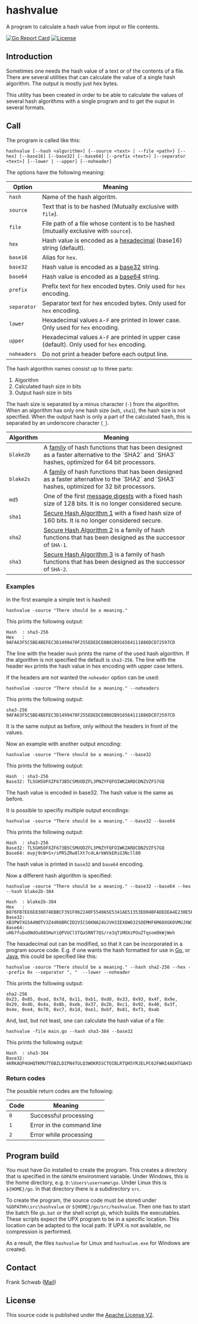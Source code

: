 # hashvalue

A program to calculate a hash value from input or file contents.

[![Go Report Card](https://goreportcard.com/badge/github.com/xformerfhs/hashvalue)](https://goreportcard.com/report/github.com/xformerfhs/hashvalue)
[![License](https://img.shields.io/github/license/xformerfhs/hashvalue)](https://github.com/xformerfhs/hashvalue/blob/main/LICENSE)

## Introduction

Sometimes one needs the hash value of a text or of the contents of a file.
There are several utilities that can calculate the value of a single hash algorithm.
The output is mostly just hex bytes.

This utility has been created in order to be able to calculate the values of several hash algorithms with a single program and to get the ouput in several formats.

## Call

The program is called like this:

```
hashvalue [--hash <algorithm>] {--source <text> | --file <path>} [--hex] [--base16] [--base32] [--base64] [--prefix <text>] [--separator <text>] [--lower | --upper] [--noheader]
```

The options have the following meaning:

| Option      | Meaning                                                                                                         |
|-------------|-----------------------------------------------------------------------------------------------------------------|
| `hash`      | Name of the hash algoritm.                                                                                      |
| `source`    | Text that is to be hashed (Mutually exclusive with `file`).                                                     |
| `file`      | File path of a file whose content is to be hashed (mutually exclusive with `source`).                           |
| `hex`       | Hash value is encoded as a [hexadecimal](https://en.wikipedia.org/wiki/Hexadecimal) (base16) string  (default). |
| `base16`    | Alias for `hex`.                                                                                                |
| `base32`    | Hash value is encoded as a [base32](https://en.wikipedia.org/wiki/Base32) string.                               |
| `base64`    | Hash value is encoded as a [base64](https://en.wikipedia.org/wiki/Base64) string.                               |
| `prefix`    | Prefix text for hex encoded bytes.  Only used for `hex` encoding.                                               |
| `separator` | Separator text for hex encoded bytes. Only used for `hex` encoding.                                             |
| `lower`     | Hexadecimal values `A`-`F` are printed in lower case. Only used for `hex` encoding.                             |
| `upper`     | Hexadecimal values `A`-`F` are printed in upper case (default). Only used for `hex` encoding.                   |
| `noheaders` | Do not print a header before each output line.                                                                  |

The hash algorithm names consist up to three parts:

1. Algorithm
2. Calculated hash size in bits
3. Output hash size in bits

The hash size is separated by a minus character (`-`) from the algorithm.
When an algorithm has only one hash size (`md5`, `sha1`), the hash size is not specified.
When the output hash is only a part of the calculated hash, this is separated by an underscore character (`_`).

| Algorithm | Meaning                                                                                                                                                                                                   |
|-----------|-----------------------------------------------------------------------------------------------------------------------------------------------------------------------------------------------------------|
| `blake2b` | A [family](https://en.wikipedia.org/wiki/BLAKE_(hash_function)#BLAKE2) of hash functions that has been designed as a faster alternative to the `SHA2` and `SHA3` hashes, optimized for 64 bit processors. |
| `blake2s` | A [family](https://en.wikipedia.org/wiki/BLAKE_(hash_function)#BLAKE2) of hash functions that has been designed as a faster alternative to the `SHA2` and `SHA3` hashes, optimized for 32 bit processors. |
| `md5`     | One of the first [message digests](https://en.wikipedia.org/wiki/MD5) with a fixed hash size of 128 bits. It is no longer considered secure.                                                              |
| `sha1`    | [Secure Hash Algorithm 1](https://en.wikipedia.org/wiki/SHA-1) with a fixed hash size of 160 bits. It is no longer considered secure.                                                                     |
| `sha2`    | [Secure Hash Algorithm 2](https://en.wikipedia.org/wiki/SHA-2) is a family of hash functions that has been designed as the successor of `SHA-1`.                                                          |
| `sha3`    | [Secure Hash Algorithm 3](https://en.wikipedia.org/wiki/SHA-3) is a family of hash functions that has been designed as the successor of `SHA-2`.                                                          |

### Examples

In the first example a simple text is hashed:

```
hashvalue -source "There should be a meaning."
```

This prints the following output:

```
Hash  : sha3-256
Hex   : 9AFA63F5C5BE4BEFEC3D1499470F255EDEDCE0B02B916564111886DCD72597CD
```

The line with the header `Hash` prints the name of the used hash algorithm.
If the algorithm is not specified the default is `sha3-256`.
The line with the header `Hex` prints the hash value in hex encoding with upper case letters.

If the headers are not wanted the `noheader` option can be used:

```
hashvalue -source "There should be a meaning." --noheaders
```

This prints the following output:

```
sha3-256
9AFA63F5C5BE4BEFEC3D1499470F255EDEDCE0B02B916564111886DCD72597CD
```

It is the same output as before, only without the headers in front of the values.

Now an example with another output encoding:

```
hashvalue -source "There should be a meaning." --base32
```

This prints the following output:

```
Hash  : sha3-256
Base32: TL5GH5OFXZF673B5CSMUODZFL3PNZYFQFOIWKZARDCDNZVZFS7GQ
```

The hash value is encoded in base32.
The hash value is the same as before.

It is possible to specifiy multiple output encodings:

```
hashvalue -source "There should be a meaning." --base32 --base64
```

This prints the following output:

```
Hash  : sha3-256
Base32: TL5GH5OFXZF673B5CSMUODZFL3PNZYFQFOIWKZARDCDNZVZFS7GQ
Base64: mvpj9cW+S+/sPRSZRw8lXt7c4LArkWVkERiG3Ncll80
```

The hash value is printed in `base32` and `base64` encoding.

Now a different hash algorithm is specified:

```
hashvalue -source "There should be a meaning." --base32 --base64 --hex --hash blake2b-384
```

```
Hash  : blake2b-384
Hex   : B876FB7EE6E838D74EBBCF391F062240F5540A5E5341AE51353ED04BFADEDEA4E230E5F33CEB994EAB289BD9168D67A1
Base32: XB3PW7XG5A4NOTV3Z44R6BRCID2VICS6KNA24UJVH3IEX6W632SOEMHF6M6OXGKOVMUJXWIWRVT2C
Base64: uHb7fuboONdOu885HwYiQPVUCl5TQa5RNT7QS/re3qTiMOXzPOuZTqsom9kWjWeh
```

The hexadecimal out can be modified, so that it can be incorporated in a program source code.
E.g. if one wants the hash formatted for use in [Go](https://go.dev/), or [Java](https://www.java.com/), this could be specified like this:

```
hashvalue -source "There should be a meaning." --hash sha2-256 --hex --prefix 0x --separator ", "  --lower --noheader
```

This prints the following output:

```
sha2-256
0x23, 0x85, 0xad, 0x7d, 0x11, 0xb1, 0xd8, 0x33, 0x93, 0x4f, 0x9e, 0x29, 0x4b, 0x4a, 0x8b, 0xeb, 0x37, 0x2b, 0xc1, 0x92, 0x40, 0x3f, 0x4e, 0xe4, 0x70, 0xc7, 0x1d, 0xe1, 0xbf, 0x81, 0xf3, 0xab
```

And, last, but not least, one can calculate the hash value of a file:

```
hashvalue -file main.go --hash sha3-384 --base32
```

This prints the following output:

```
Hash  : sha3-384
Base32: 4KRKAQP4UHQTKMU7T6BZLDIPN4TULQ3WOKR5SCTOIBLRTQH5YRJELPC62FWHI4AEHTGAHIGXEOA7I
```

### Return codes

The possible return codes are the following:

| Code | Meaning                   |
|------|---------------------------|
| `0`  | Successful processing     |
| `1`  | Error in the command line |
| `2`  | Error while processing    |

## Program build

You must have Go installed to create the program.
This creates a directory that is specified in the `GOPATH` environment variable.
Under Windows, this is the home directory, e.g. `D:\Users\username\go`.
Under Linux this is `${HOME}/go`.
In that directory there is a subdirectory `src`.

To create the program, the source code must be stored under `%GOPATH%\src\hashvalue` or `${HOME}/go/src/hashvalue`.
Then one has to start the batch file `gb.bat` or the shell script `gb`, which builds the executables.
These scripts expect the UPX program to be in a specific location.
This location can be adapted to the local path.
If UPX is not available, no compression is performed.

As a result, the files `hashvalue` for Linux and `hashvalue.exe` for Windows are created.

## Contact

Frank Schwab ([Mail](mailto:github.sfdhi@slmails.com "Mail"))

## License

This source code is published under the [Apache License V2](https://www.apache.org/licenses/LICENSE-2.0.txt).

